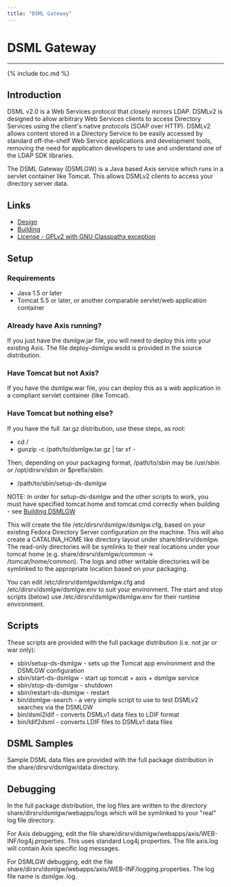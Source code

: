 ```yaml
---
title: "DSML Gateway"
---
```


# DSML Gateway
--------------

{% include toc.md %}

Introduction
-----

DSML v2.0 is a Web Services protocol that closely mirrors LDAP. DSMLv2 is designed to allow arbitrary Web Services clients to access Directory Services using the client's native protocols (SOAP over HTTP). DSMLv2 allows content stored in a Directory Service to be easily accessed by standard off-the-shelf Web Service applications and development tools, removing the need for application developers to use and understand one of the LDAP SDK libraries.

The DSML Gateway (DSMLGW) is a Java based Axis service which runs in a servlet container like Tomcat. This allows DSMLv2 clients to access your directory server data.

Links
-----

-   [Design](dsml-gateway-design.html)
-   [Building](dsml-gateway-building.html)
-   [License - GPLv2 with GNU Classpathx exception](dsml-gateway-license.html)

Setup
-----

### Requirements

-   Java 1.5 or later
-   Tomcat 5.5 or later, or another comparable servlet/web application container

### Already have Axis running?

If you just have the dsmlgw.jar file, you will need to deploy this into your existing Axis. The file deploy-dsmlgw.wsdd is provided in the source distribution.

### Have Tomcat but not Axis?

If you have the dsmlgw.war file, you can deploy this as a web application in a compliant servlet container (like Tomcat).

### Have Tomcat but nothing else?

If you have the full .tar.gz distribution, use these steps, as root:

-   cd /
-   gunzip -c /path/to/dsmlgw.tar.gz | tar xf -

Then, depending on your packaging format, /path/to/sbin may be /usr/sbin or /opt/dirsrv/sbin or \$prefix/sbin:

-   /path/to/sbin/setup-ds-dsmlgw

NOTE: In order for setup-ds-dsmlgw and the other scripts to work, you must have specified tomcat.home and tomcat.cmd correctly when building - see [Building DSMLGW](dsml-gateway-building.html)

This will create the file /etc/dirsrv/dsmlgw/dsmlgw.cfg, based on your existing Fedora Directory Server configuration on the machine. This will also create a CATALINA_HOME like directory layout under share/dirsrv/dsmlgw. The read-only directories will be symlinks to their real locations under your tomcat home (e.g. share/dirsrv/dsmlgw/common -\> /tomcat/home/common). The logs and other writable directories will be symlinked to the appropriate location based on your packaging.

You can edit /etc/dirsrv/dsmlgw/dsmlgw.cfg and /etc/dirsrv/dsmlgw/dsmlgw.env to suit your environment. The start and stop scripts (below) use /etc/dirsrv/dsmlgw/dsmlgw.env for their runtime environment.

Scripts
-------

These scripts are provided with the full package distribution (i.e. not jar or war only):

-   sbin/setup-ds-dsmlgw - sets up the Tomcat app environment and the DSMLGW configuration
-   sbin/start-ds-dsmlgw - start up tomcat + axis + dsmlgw service
-   sbin/stop-ds-dsmlgw - shutdown
-   sbin/restart-ds-dsmlgw - restart
-   bin/dsmlgw-search - a very simple script to use to test DSMLv2 searches via the DSMLGW
-   bin/dsml2ldif - converts DSMLv1 data files to LDIF format
-   bin/ldif2dsml - converts LDIF files to DSMLv1 data files

DSML Samples
------------

Sample DSML data files are provided with the full package distribution in the share/dirsrv/dsmlgw/data directory.

Debugging
---------

In the full package distribution, the log files are written to the directory share/dirsrv/dsmlgw/webapps/logs which will be symlinked to your "real" log file directory.

For Axis debugging, edit the file share/dirsrv/dsmlgw/webapps/axis/WEB-INF/log4j.properties. This uses standard Log4j properties. The file axis.log will contain Axis specific log messages.

For DSMLGW debugging, edit the file share/dirsrv/dsmlgw/webapps/axis/WEB-INF/logging.properties. The log file name is dsmlgw.<date>.log.

